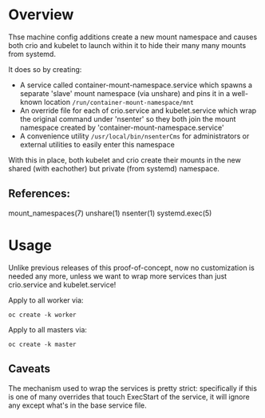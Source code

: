 # Overview

Thse machine config additions create a new mount namespace and causes both crio and kubelet to launch within it to hide their many many mounts from systemd.

It does so by creating:
 - A service called container-mount-namespace.service which spawns a separate 'slave' mount namespace (via unshare) and pins it in a well-known location `/run/container-mount-namespace/mnt`
 - An override file for each of crio.service and kubelet.service which wrap the original command under 'nsenter' so they both join the mount namespace created by 'container-mount-namespace.service'
 - A convenience utility `/usr/local/bin/nsenterCms` for administrators or external utilities to easily enter this namespace

With this in place, both kubelet and crio create their mounts in the new shared (with eachother) but private (from systemd) namespace.

## References:

mount_namespaces(7) unshare(1) nsenter(1) systemd.exec(5)

# Usage

Unlike previous releases of this proof-of-concept, now no customization is needed any more, unless we want to wrap more services than just crio.service and kubelet.service!

Apply to all worker via:

    oc create -k worker

Apply to all masters via:

    oc create -k master

## Caveats

The mechanism used to wrap the services is pretty strict: specifically if this is one of many overrides that touch ExecStart of the service, it will ignore any except what's in the base service file.
